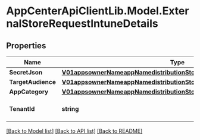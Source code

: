 # AppCenterApiClientLib.Model.ExternalStoreRequestIntuneDetails
## Properties

Name | Type | Description | Notes
------------ | ------------- | ------------- | -------------
**SecretJson** | [**V01appsownerNameappNamedistributionStoresIntuneDetails1SecretJson**](V01appsownerNameappNamedistributionStoresIntuneDetails1SecretJson.md) |  | [optional] 
**TargetAudience** | [**V01appsownerNameappNamedistributionStoresIntuneDetails1TargetAudience**](V01appsownerNameappNamedistributionStoresIntuneDetails1TargetAudience.md) |  | [optional] 
**AppCategory** | [**V01appsownerNameappNamedistributionStoresIntuneDetails1AppCategory**](V01appsownerNameappNamedistributionStoresIntuneDetails1AppCategory.md) |  | [optional] 
**TenantId** | **string** | tenant id of the intune store | [optional] 

[[Back to Model list]](../README.md#documentation-for-models) [[Back to API list]](../README.md#documentation-for-api-endpoints) [[Back to README]](../README.md)

